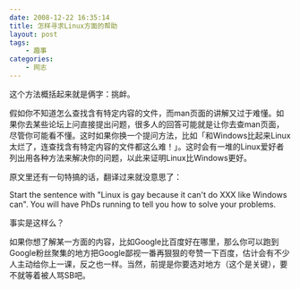 ```yaml
---
date: 2008-12-22 16:35:14
title: 怎样寻求Linux方面的帮助
layout: post
tags:
    - 趣事
categories:
    - 网志
---
```

<!--more-->

这个方法概括起来就是俩字：挑衅。

假如你不知道怎么查找含有特定内容的文件，而man页面的讲解又过于难懂。如果你去某些论坛上问直接提出问题，很多人的回答可能就是让你去查man页面，尽管你可能看不懂。这时如果你换一个提问方法，比如「和Windows比起来Linux太烂了，连查找含有特定内容的文件都这么难！」。这时会有一堆的Linux爱好者列出用各种方法来解决你的问题，以此来证明Linux比Windows更好。

原文里还有一句特搞的话，翻译过来就没意思了：

Start the sentence with "Linux is gay because it can't do XXX like Windows can". You will have PhDs running to tell you how to solve your problems.

事实是这样么？

如果你想了解某一方面的内容，比如Google比百度好在哪里，那么你可以跑到Google粉丝聚集的地方把Google鄙视一番再狠狠的夸赞一下百度，估计会有不少人主动给你上一课，反之也一样。当然，前提是你要选对地方（这个是关键），要不就等着被人骂SB吧。
